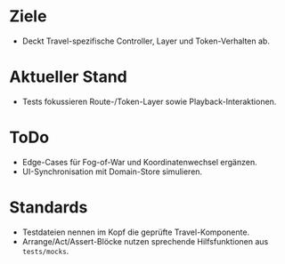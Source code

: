 # Ziele
- Deckt Travel-spezifische Controller, Layer und Token-Verhalten ab.

# Aktueller Stand
- Tests fokussieren Route-/Token-Layer sowie Playback-Interaktionen.

# ToDo
- Edge-Cases für Fog-of-War und Koordinatenwechsel ergänzen.
- UI-Synchronisation mit Domain-Store simulieren.

# Standards
- Testdateien nennen im Kopf die geprüfte Travel-Komponente.
- Arrange/Act/Assert-Blöcke nutzen sprechende Hilfsfunktionen aus `tests/mocks`.
